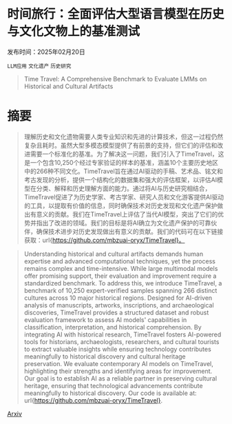 # 时间旅行：全面评估大型语言模型在历史与文化文物上的基准测试

发布时间：2025年02月20日

`LLM应用` `文化遗产` `历史研究`

> Time Travel: A Comprehensive Benchmark to Evaluate LMMs on Historical and Cultural Artifacts

# 摘要

> 理解历史和文化遗物需要人类专业知识和先进的计算技术，但这一过程仍然复杂且耗时。虽然大型多模态模型提供了有前景的支持，但它们的评估和改进需要一个标准化的基准。为了解决这一问题，我们引入了TimeTravel，这是一个包含10,250个经过专家验证的样本的基准，涵盖10个主要历史地区中的266种不同文化。TimeTravel旨在通过AI驱动的手稿、艺术品、铭文和考古发现的分析，提供一个结构化的数据集和强大的评估框架，以评估AI模型在分类、解释和历史理解方面的能力。通过将AI与历史研究相结合，TimeTravel促进了为历史学家、考古学家、研究人员和文化游客提供AI驱动的工具，以提取有价值的信息，同时确保技术对历史发现和文化遗产保护做出有意义的贡献。我们在TimeTravel上评估了当代AI模型，突出了它们的优势并指出了改进的领域。我们的目标是将AI确立为文化遗产保护的可靠伙伴，确保技术进步对历史发现做出有意义的贡献。我们的代码可在以下链接获取：url{https://github.com/mbzuai-oryx/TimeTravel}。

> Understanding historical and cultural artifacts demands human expertise and advanced computational techniques, yet the process remains complex and time-intensive. While large multimodal models offer promising support, their evaluation and improvement require a standardized benchmark. To address this, we introduce TimeTravel, a benchmark of 10,250 expert-verified samples spanning 266 distinct cultures across 10 major historical regions. Designed for AI-driven analysis of manuscripts, artworks, inscriptions, and archaeological discoveries, TimeTravel provides a structured dataset and robust evaluation framework to assess AI models' capabilities in classification, interpretation, and historical comprehension. By integrating AI with historical research, TimeTravel fosters AI-powered tools for historians, archaeologists, researchers, and cultural tourists to extract valuable insights while ensuring technology contributes meaningfully to historical discovery and cultural heritage preservation. We evaluate contemporary AI models on TimeTravel, highlighting their strengths and identifying areas for improvement. Our goal is to establish AI as a reliable partner in preserving cultural heritage, ensuring that technological advancements contribute meaningfully to historical discovery. Our code is available at: url{https://github.com/mbzuai-oryx/TimeTravel}.

[Arxiv](https://arxiv.org/abs/2502.14865)